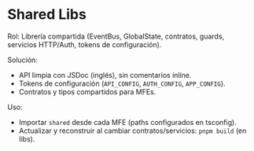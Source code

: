 # Shared Libs

Rol: Librería compartida (EventBus, GlobalState, contratos, guards, servicios HTTP/Auth, tokens de configuración).

Solución:
- API limpia con JSDoc (inglés), sin comentarios inline.
- Tokens de configuración (`API_CONFIG`, `AUTH_CONFIG`, `APP_CONFIG`).
- Contratos y tipos compartidos para MFEs.

Uso:
- Importar `shared` desde cada MFE (paths configurados en tsconfig).
- Actualizar y reconstruir al cambiar contratos/servicios: `pnpm build` (en libs).
